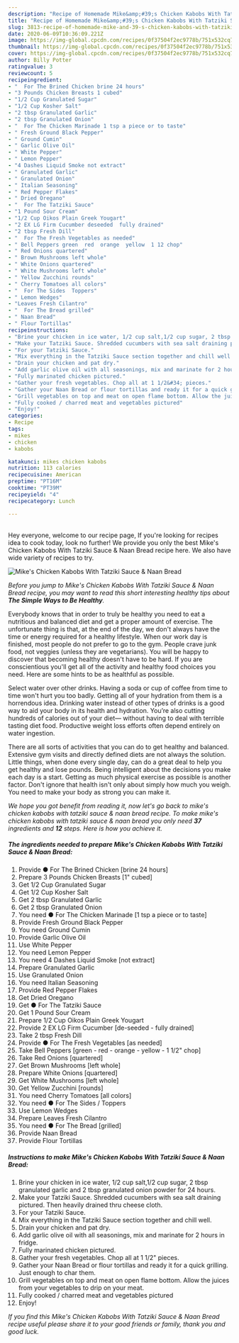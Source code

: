 ```yaml
---
description: "Recipe of Homemade Mike&amp;#39;s Chicken Kabobs With Tatziki Sauce &amp;amp; Naan Bread"
title: "Recipe of Homemade Mike&amp;#39;s Chicken Kabobs With Tatziki Sauce &amp;amp; Naan Bread"
slug: 3813-recipe-of-homemade-mike-and-39-s-chicken-kabobs-with-tatziki-sauce-and-amp-naan-bread
date: 2020-06-09T10:36:09.221Z
image: https://img-global.cpcdn.com/recipes/0f37504f2ec9778b/751x532cq70/mikes-chicken-kabobs-with-tatziki-sauce-naan-bread-recipe-main-photo.jpg
thumbnail: https://img-global.cpcdn.com/recipes/0f37504f2ec9778b/751x532cq70/mikes-chicken-kabobs-with-tatziki-sauce-naan-bread-recipe-main-photo.jpg
cover: https://img-global.cpcdn.com/recipes/0f37504f2ec9778b/751x532cq70/mikes-chicken-kabobs-with-tatziki-sauce-naan-bread-recipe-main-photo.jpg
author: Billy Potter
ratingvalue: 3
reviewcount: 5
recipeingredient:
- "  For The Brined Chicken brine 24 hours"
- "3 Pounds Chicken Breasts 1 cubed"
- "1/2 Cup Granulated Sugar"
- "1/2 Cup Kosher Salt"
- "2 tbsp Granulated Garlic"
- "2 tbsp Granulated Onion"
- "  For The Chicken Marinade 1 tsp a piece or to taste"
- " Fresh Ground Black Pepper"
- " Ground Cumin"
- " Garlic Olive Oil"
- " White Pepper"
- " Lemon Pepper"
- "4 Dashes Liquid Smoke not extract"
- " Granulated Garlic"
- " Granulated Onion"
- " Italian Seasoning"
- " Red Pepper Flakes"
- " Dried Oregano"
- "  For The Tatziki Sauce"
- "1 Pound Sour Cream"
- "1/2 Cup Oikos Plain Greek Yougart"
- "2 EX LG Firm Cucumber deseeded  fully drained"
- "2 tbsp Fresh Dill"
- "  For The Fresh Vegetables as needed"
- " Bell Peppers green  red  orange  yellow  1 12 chop"
- " Red Onions quartered"
- " Brown Mushrooms left whole"
- " White Onions quartered"
- " White Mushrooms left whole"
- " Yellow Zucchini rounds"
- " Cherry Tomatoes all colors"
- "  For The Sides  Toppers"
- " Lemon Wedges"
- "Leaves Fresh Cilantro"
- "  For The Bread grilled"
- " Naan Bread"
- " Flour Tortillas"
recipeinstructions:
- "Brine your chicken in ice water, 1/2 cup salt,1/2 cup sugar, 2 tbsp granulated garlic and 2 tbsp granulated onion powder for 24 hours."
- "Make your Tatziki Sauce. Shredded cucumbers with sea salt draining pictured. Then heavily drained thru cheese cloth."
- "For your Tatziki Sauce."
- "Mix everything in the Tatziki Sauce section together and chill well."
- "Drain your chicken and pat dry."
- "Add garlic olive oil with all seasonings, mix and marinate for 2 hours in fridge."
- "Fully marinated chicken pictured."
- "Gather your fresh vegetables. Chop all at 1 1/2&#34; pieces."
- "Gather your Naan Bread or flour tortillas and ready it for a quick grilling. Just enough to char them."
- "Grill vegetables on top and meat on open flame bottom. Allow the juices from your vegetables to drip on your meat."
- "Fully cooked / charred meat and vegetables pictured"
- "Enjoy!"
categories:
- Recipe
tags:
- mikes
- chicken
- kabobs

katakunci: mikes chicken kabobs 
nutrition: 113 calories
recipecuisine: American
preptime: "PT16M"
cooktime: "PT39M"
recipeyield: "4"
recipecategory: Lunch

---
```

<br>
Hey everyone, welcome to our recipe page, If you're looking for recipes idea to cook today, look no further! We provide you only the best Mike&#39;s Chicken Kabobs With Tatziki Sauce &amp; Naan Bread recipe here. We also have wide variety of recipes to try.
<br>


![Mike&#39;s Chicken Kabobs With Tatziki Sauce &amp; Naan Bread](https://img-global.cpcdn.com/recipes/0f37504f2ec9778b/751x532cq70/mikes-chicken-kabobs-with-tatziki-sauce-naan-bread-recipe-main-photo.jpg)

<i>Before you jump to Mike&#39;s Chicken Kabobs With Tatziki Sauce &amp; Naan Bread recipe, you may want to read this short interesting healthy tips about <strong>The Simple Ways to Be Healthy</strong>.</i>

Everybody knows that in order to truly be healthy you need to eat a nutritious and balanced diet and get a proper amount of exercise. The unfortunate thing is that, at the end of the day, we don't always have the time or energy required for a healthy lifestyle. When our work day is finished, most people do not prefer to go to the gym. People crave junk food, not veggies (unless they are vegetarians). You will be happy to discover that becoming healthy doesn't have to be hard. If you are conscientious you'll get all of the activity and healthy food choices you need. Here are some hints to be as healthful as possible.

Select water over other drinks. Having a soda or cup of coffee from time to time won't hurt you too badly. Getting all of your hydration from them is a horrendous idea. Drinking water instead of other types of drinks is a good way to aid your body in its health and hydration. You’re also cutting hundreds of calories out of your diet— without having to deal with terrible tasting diet food. Productive weight loss efforts often depend entirely on water ingestion.

There are all sorts of activities that you can do to get healthy and balanced. Extensive gym visits and directly defined diets are not always the solution. Little things, when done every single day, can do a great deal to help you get healthy and lose pounds. Being intelligent about the decisions you make each day is a start. Getting as much physical exercise as possible is another factor. Don't ignore that health isn't only about simply how much you weigh. You need to make your body as strong you can make it. 


<i>We hope you got benefit from reading it, now let's go back to mike&#39;s chicken kabobs with tatziki sauce &amp; naan bread recipe. To make mike&#39;s chicken kabobs with tatziki sauce &amp; naan bread you only need <strong>37</strong> ingredients and <strong>12</strong> steps. Here is how you achieve it.
</i>

##### The ingredients needed to prepare Mike&#39;s Chicken Kabobs With Tatziki Sauce &amp; Naan Bread:

1. Provide  ● For The Brined Chicken [brine 24 hours]
1. Prepare 3 Pounds Chicken Breasts [1&#34; cubed]
1. Get 1/2 Cup Granulated Sugar
1. Get 1/2 Cup Kosher Salt
1. Get 2 tbsp Granulated Garlic
1. Get 2 tbsp Granulated Onion
1. You need  ● For The Chicken Marinade [1 tsp a piece or to taste]
1. Provide  Fresh Ground Black Pepper
1. You need  Ground Cumin
1. Provide  Garlic Olive Oil
1. Use  White Pepper
1. You need  Lemon Pepper
1. You need 4 Dashes Liquid Smoke [not extract]
1. Prepare  Granulated Garlic
1. Use  Granulated Onion
1. You need  Italian Seasoning
1. Provide  Red Pepper Flakes
1. Get  Dried Oregano
1. Get  ● For The Tatziki Sauce
1. Get 1 Pound Sour Cream
1. Prepare 1/2 Cup Oikos Plain Greek Yougart
1. Provide 2 EX LG Firm Cucumber [de-seeded - fully drained]
1. Take 2 tbsp Fresh Dill
1. Provide  ● For The Fresh Vegetables [as needed]
1. Take  Bell Peppers [green - red - orange - yellow - 1 1/2&#34; chop]
1. Take  Red Onions [quartered]
1. Get  Brown Mushrooms [left whole]
1. Prepare  White Onions [quartered]
1. Get  White Mushrooms [left whole]
1. Get  Yellow Zucchini [rounds]
1. You need  Cherry Tomatoes [all colors]
1. You need  ● For The Sides / Toppers
1. Use  Lemon Wedges
1. Prepare Leaves Fresh Cilantro
1. You need  ● For The Bread [grilled]
1. Provide  Naan Bread
1. Provide  Flour Tortillas


##### Instructions to make Mike&#39;s Chicken Kabobs With Tatziki Sauce &amp; Naan Bread:

1. Brine your chicken in ice water, 1/2 cup salt,1/2 cup sugar, 2 tbsp granulated garlic and 2 tbsp granulated onion powder for 24 hours.
1. Make your Tatziki Sauce. Shredded cucumbers with sea salt draining pictured. Then heavily drained thru cheese cloth.
1. For your Tatziki Sauce.
1. Mix everything in the Tatziki Sauce section together and chill well.
1. Drain your chicken and pat dry.
1. Add garlic olive oil with all seasonings, mix and marinate for 2 hours in fridge.
1. Fully marinated chicken pictured.
1. Gather your fresh vegetables. Chop all at 1 1/2&#34; pieces.
1. Gather your Naan Bread or flour tortillas and ready it for a quick grilling. Just enough to char them.
1. Grill vegetables on top and meat on open flame bottom. Allow the juices from your vegetables to drip on your meat.
1. Fully cooked / charred meat and vegetables pictured
1. Enjoy!


<i>If you find this Mike&#39;s Chicken Kabobs With Tatziki Sauce &amp; Naan Bread recipe useful please share it to your good friends or family, thank you and good luck.</i>
